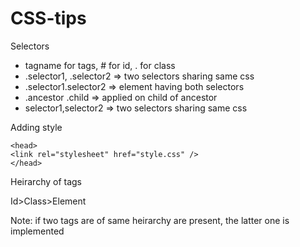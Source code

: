 # CSS-tips

Selectors
<ul>
<li>tagname for tags, # for id, . for class</li>
<li>.selector1, .selector2 => two selectors sharing same css</li>
<li>.selector1.selector2 => element having both selectors</li>
<li>.ancestor .child => applied on child of ancestor</li>
<li>selector1,selector2 => two selectors sharing same css</li>
</ul>

Adding style

```
<head>
<link rel="stylesheet" href="style.css" />
</head>
```

Heirarchy of tags

Id>Class>Element

Note: if two tags are of same heirarchy are present, the latter one is implemented
